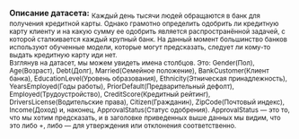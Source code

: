 **Описание датасета:** 
<sub>Каждый день тысячи людей обращаются в банк для получения кредитной карты. Однако грамотно определить одобрить ли кредитную карту клиенту и на какую сумму ее одобрить является распространённой задачей, с которой сталкивается каждый крупный банк. На данный момент большинство банков используют обученные модели, которые могут предсказать, следует ли кому-то выдать кредитную карту иди нет.        
Взглянув на датасет, мы можем увидеть имена столбцов. Это: Gender(Пол), Age(Возраст), Debt(Долг), Married(Семейное положение), BankCustomer(Клиент банка), EducationLevel(Уровень образования), Ethnicity(Этническая принадлежность), YearsEmployed(Годы работы), PriorDefault(Предварительный дефолт), Employed(Трудоустройство), CreditScore(Кредитный рейтинг), DriversLicense(Водительские права), Citizen(Гражданин), ZipCode(Почтовый индекс), Income(Доход) и, наконец, ApprovalStatus(Статус одобрения). ApprovalStatus — это то, что мы хотим предсказать, и в заголовке приведенных выше данных мы видим, что это либо +, либо — для утверждения или отклонения соответственно.<sub>
